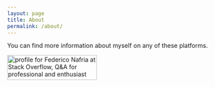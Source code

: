 ```yaml
---
layout: page
title: About
permalink: /about/
---
```


You can find more information about myself on any of these platforms.

<div class="github-card" data-github="driv" data-width="400" data-height="" data-theme="default"></div>
<script src="//cdn.jsdelivr.net/github-cards/latest/widget.js"></script>

<a href="http://stackoverflow.com/users/469679/federico-nafria">
<img src="http://stackoverflow.com/users/flair/469679.png" width="208" height="58" alt="profile for Federico Nafria at Stack Overflow, Q&amp;A for professional and enthusiast programmers" title="profile for Federico Nafria at Stack Overflow, Q&amp;A for professional and enthusiast programmers">
</a>

<script src="//platform.linkedin.com/in.js" type="text/javascript"></script>
<script type="IN/MemberProfile" data-id="https://www.linkedin.com/in/federiconafria" data-format="inline" data-related="false"></script>
